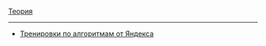 [Теория](https://github.com/IgorBarbashov/algorithms_and_data_structures_theory)

---

- [Тренировки по алгоритмам от Яндекса](./yandex_algorithms_tranings/)
